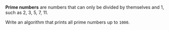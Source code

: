 **Prime numbers** are numbers that can only be divided by themselves and 1, such as 2, 3, 5, 7, 11.

Write an algorithm that prints all prime numbers up to `1000`.
